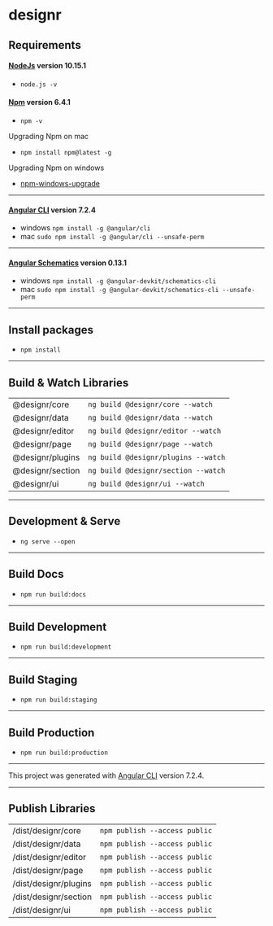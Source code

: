# designr

## Requirements

#### [NodeJs](https://nodejs.org/it/) version 10.15.1
* `node.js -v`  

#### [Npm](https://www.npmjs.com/) version 6.4.1
* `npm -v`

Upgrading Npm on mac
* `npm install npm@latest -g`

Upgrading Npm on windows
* [npm-windows-upgrade](https://www.npmjs.com/package/npm-windows-upgrade) 

___

#### [Angular CLI](https://github.com/angular/angular-cli) version 7.2.4
* windows `npm install -g @angular/cli`  
* mac `sudo npm install -g @angular/cli --unsafe-perm`

___

#### [Angular Schematics](https://www.npmjs.com/package/@angular-devkit/schematics) version 0.13.1
* windows `npm install -g @angular-devkit/schematics-cli`  
* mac `sudo npm install -g @angular-devkit/schematics-cli --unsafe-perm`

___

## Install packages

* `npm install`

___

## Build & Watch Libraries

| | |
|------------------|-|
| @designr/core    | `ng build @designr/core --watch` |
| @designr/data    | `ng build @designr/data --watch` |  
| @designr/editor  | `ng build @designr/editor --watch` |  
| @designr/page    | `ng build @designr/page --watch` |
| @designr/plugins | `ng build @designr/plugins --watch` |
| @designr/section | `ng build @designr/section --watch` |
| @designr/ui      | `ng build @designr/ui --watch` |

___

## Development & Serve

* `ng serve --open`

___

## Build Docs

* `npm run build:docs`

___

## Build Development

* `npm run build:development`

___

## Build Staging

* `npm run build:staging`

___

## Build Production

* `npm run build:production`

___

This project was generated with [Angular CLI](https://github.com/angular/angular-cli) version 7.2.4.

___

## Publish Libraries

| | |
|-----------------------|-|
| /dist/designr/core    | `npm publish --access public` |
| /dist/designr/data    | `npm publish --access public` |
| /dist/designr/editor  | `npm publish --access public` |
| /dist/designr/page    | `npm publish --access public` |
| /dist/designr/plugins | `npm publish --access public` |
| /dist/designr/section | `npm publish --access public` |
| /dist/designr/ui      | `npm publish --access public` |

<!--

## Development server

Run `ng serve` for a dev server. Navigate to `http://localhost:4200/`. The app will automatically reload if you change any of the source files.

## Code scaffolding

Run `ng generate component component-name` to generate a new component. You can also use `ng generate directive|pipe|service|class|guard|interface|enum|module`.

## Build

Run `ng build` to build the project. The build artifacts will be stored in the `dist/` directory. Use the `--prod` flag for a production build.

## Running unit tests

Run `ng test` to execute the unit tests via [Karma](https://karma-runner.github.io).

## Running end-to-end tests

Run `ng e2e` to execute the end-to-end tests via [Protractor](http://www.protractortest.org/).

## Further help

To get more help on the Angular CLI use `ng help` or go check out the [Angular CLI README](https://github.com/angular/angular-cli/blob/master/README.md).

-->
